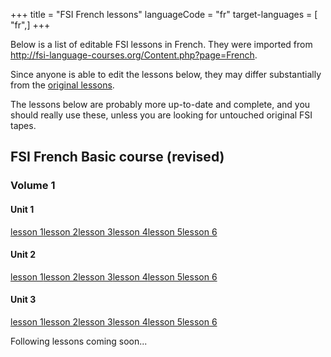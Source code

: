 +++
title = "FSI French lessons"
languageCode = "fr"
target-languages = [ "fr",]
+++

Below is a list of editable FSI lessons in French. They were imported
from <http://fsi-language-courses.org/Content.php?page=French>.

Since anyone is able to edit the lessons below, they may differ
substantially from the [original
lessons](/group/fsi-import/French_lessons).

The lessons below are probably more up-to-date and complete, and you
should really use these, unless you are looking for untouched original
FSI tapes.

## FSI French Basic course (revised)

### Volume 1

#### Unit 1

[lesson
1](/fr/FSI-French-basic-course-revised-volume-01-unit-01-lesson-01)[lesson
2](/fr/FSI-French-basic-course-revised-volume-01-unit-01-lesson-02)[lesson
3](/fr/FSI-French-basic-course-revised-volume-01-unit-01-lesson-03)[lesson
4](/fr/FSI-French-basic-course-revised-volume-01-unit-01-lesson-04)[lesson
5](/fr/FSI-French-basic-course-revised-volume-01-unit-01-lesson-05)[lesson
6](/fr/FSI-French-basic-course-revised-volume-01-unit-01-lesson-06)

#### Unit 2

[lesson
1](/fr/FSI-French-basic-course-revised-volume-01-unit-02-lesson-01)[lesson
2](/fr/FSI-French-basic-course-revised-volume-01-unit-02-lesson-02)[lesson
3](/fr/FSI-French-basic-course-revised-volume-01-unit-02-lesson-03)[lesson
4](/fr/FSI-French-basic-course-revised-volume-01-unit-02-lesson-04)[lesson
5](/fr/FSI-French-basic-course-revised-volume-01-unit-02-lesson-05)[lesson
6](/fr/FSI-French-basic-course-revised-volume-01-unit-02-lesson-06)

#### Unit 3

[lesson
1](/fr/FSI-French-basic-course-revised-volume-01-unit-03-lesson-01)[lesson
2](/fr/FSI-French-basic-course-revised-volume-01-unit-03-lesson-02)[lesson
3](/fr/FSI-French-basic-course-revised-volume-01-unit-03-lesson-03)[lesson
4](/fr/FSI-French-basic-course-revised-volume-01-unit-03-lesson-04)[lesson
5](/fr/FSI-French-basic-course-revised-volume-01-unit-03-lesson-05)[lesson
6](/fr/FSI-French-basic-course-revised-volume-01-unit-03-lesson-06)

Following lessons coming soon...
